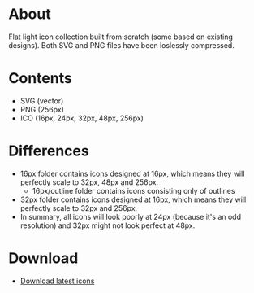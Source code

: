 # About
Flat light icon collection built from scratch (some based on existing designs).
Both SVG and PNG files have been loslessly compressed.

# Contents
* SVG (vector)
* PNG (256px)
* ICO (16px, 24px, 32px, 48px, 256px)

# Differences
* 16px folder contains icons designed at 16px, which means they will perfectly scale to 32px, 48px and 256px.
  * 16px/outline folder contains icons consisting only of outlines
* 32px folder contains icons designed at 16px, which means they will perfectly scale to 32px and 256px.
* In summary, all icons will look poorly at 24px (because it's an odd resolution) and 32px might not look perfect at 48px.

# Download
* [Download latest icons](https://www.deviantart.com/users/outgoing?https://github.com/jesuscc1993/flat-light-icons/archive/refs/heads/gh-pages.zip)

